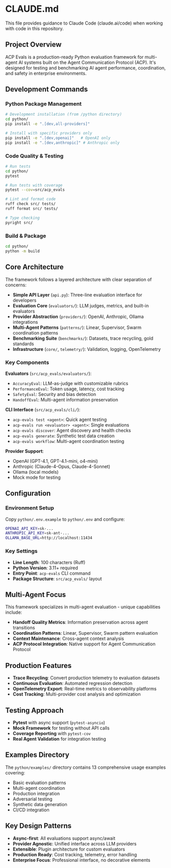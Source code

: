 # CLAUDE.md

This file provides guidance to Claude Code (claude.ai/code) when working with code in this repository.

## Project Overview

ACP Evals is a production-ready Python evaluation framework for multi-agent AI systems built on the Agent Communication Protocol (ACP). It's designed for testing and benchmarking AI agent performance, coordination, and safety in enterprise environments.

## Development Commands

### Python Package Management
```bash
# Development installation (from /python directory)
cd python/
pip install -e ".[dev,all-providers]"

# Install with specific providers only
pip install -e ".[dev,openai]"   # OpenAI only
pip install -e ".[dev,anthropic]" # Anthropic only
```

### Code Quality & Testing
```bash
# Run tests
cd python/
pytest

# Run tests with coverage
pytest --cov=src/acp_evals

# Lint and format code
ruff check src/ tests/
ruff format src/ tests/

# Type checking
pyright src/
```

### Build & Package
```bash
cd python/
python -m build
```

## Core Architecture

The framework follows a layered architecture with clear separation of concerns:

- **Simple API Layer** (`api.py`): Three-line evaluation interface for developers
- **Evaluation Core** (`evaluators/`): LLM judges, metrics, and built-in evaluators
- **Provider Abstraction** (`providers/`): OpenAI, Anthropic, Ollama integrations
- **Multi-Agent Patterns** (`patterns/`): Linear, Supervisor, Swarm coordination patterns
- **Benchmarking Suite** (`benchmarks/`): Datasets, trace recycling, gold standards
- **Infrastructure** (`core/`, `telemetry/`): Validation, logging, OpenTelemetry

### Key Components

**Evaluators** (`src/acp_evals/evaluators/`):
- `AccuracyEval`: LLM-as-judge with customizable rubrics
- `PerformanceEval`: Token usage, latency, cost tracking
- `SafetyEval`: Security and bias detection
- `HandoffEval`: Multi-agent information preservation

**CLI Interface** (`src/acp_evals/cli/`):
- `acp-evals test <agent>`: Quick agent testing
- `acp-evals run <evaluator> <agent>`: Single evaluations
- `acp-evals discover`: Agent discovery and health checks
- `acp-evals generate`: Synthetic test data creation
- `acp-evals workflow`: Multi-agent coordination testing

**Provider Support**:
- OpenAI (GPT-4.1, GPT-4.1-mini, o4-mini)
- Anthropic (Claude-4-Opus, Claude-4-Sonnet) 
- Ollama (local models)
- Mock mode for testing

## Configuration

### Environment Setup
Copy `python/.env.example` to `python/.env` and configure:
```bash
OPENAI_API_KEY=sk-...
ANTHROPIC_API_KEY=sk-ant-...
OLLAMA_BASE_URL=http://localhost:11434
```

### Key Settings
- **Line Length**: 100 characters (Ruff)
- **Python Version**: 3.11+ required
- **Entry Point**: `acp-evals` CLI command
- **Package Structure**: `src/acp_evals/` layout

## Multi-Agent Focus

This framework specializes in multi-agent evaluation - unique capabilities include:

- **Handoff Quality Metrics**: Information preservation across agent transitions
- **Coordination Patterns**: Linear, Supervisor, Swarm pattern evaluation
- **Context Maintenance**: Cross-agent context analysis
- **ACP Protocol Integration**: Native support for Agent Communication Protocol

## Production Features

- **Trace Recycling**: Convert production telemetry to evaluation datasets
- **Continuous Evaluation**: Automated regression detection
- **OpenTelemetry Export**: Real-time metrics to observability platforms
- **Cost Tracking**: Multi-provider cost analysis and optimization

## Testing Approach

- **Pytest** with async support (`pytest-asyncio`)
- **Mock Framework** for testing without API calls
- **Coverage Reporting** with `pytest-cov`
- **Real Agent Validation** for integration testing

## Examples Directory

The `python/examples/` directory contains 13 comprehensive usage examples covering:
- Basic evaluation patterns
- Multi-agent coordination
- Production integration
- Adversarial testing
- Synthetic data generation
- CI/CD integration

## Key Design Patterns

- **Async-first**: All evaluations support async/await
- **Provider Agnostic**: Unified interface across LLM providers
- **Extensible**: Plugin architecture for custom evaluators
- **Production Ready**: Cost tracking, telemetry, error handling
- **Enterprise Focus**: Professional interface, no decorative elements